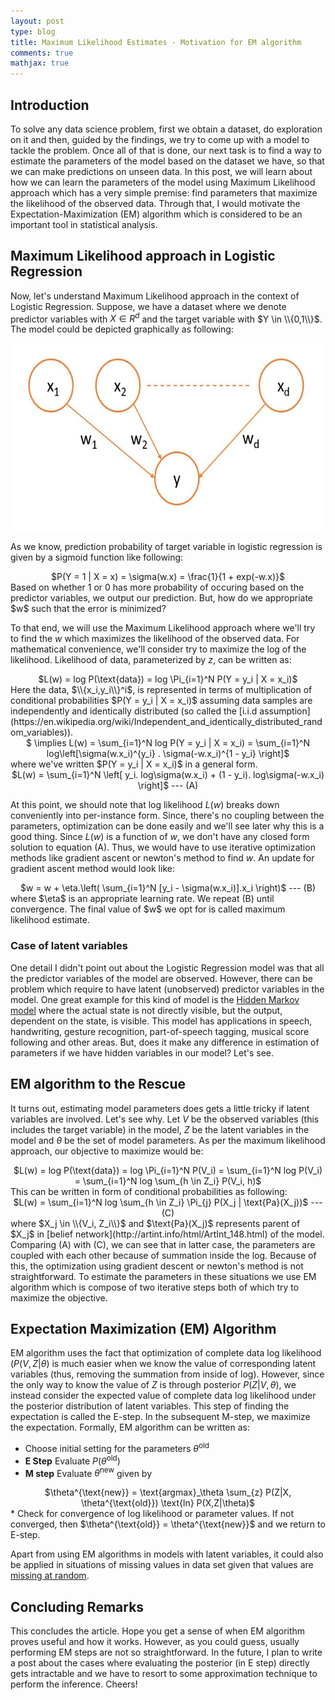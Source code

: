 ```yaml
---
layout: post
type: blog
title: Maximum Likelihood Estimates - Motivation for EM algorithm
comments: true
mathjax: true
---
```


## Introduction
To solve any data science problem, first we obtain a dataset, do exploration on it and then, guided by the findings, we try to come up with a model to tackle the problem. Once all of that is done, our next task is to find a way to estimate the parameters of the model based on the dataset we have, so that we can make predictions on unseen data. In this post, we will learn about how we can learn the parameters of the model using Maximum Likelihood approach which has a very simple premise: find parameters that maximize the likelihood of the observed data. Through that, I would motivate the Expectation-Maximization (EM) algorithm which is considered to be an important tool in statistical analysis.

## Maximum Likelihood approach in Logistic Regression
Now, let's understand Maximum Likelihood approach in the context of Logistic Regression. Suppose, we have a dataset where we denote predictor variables with $X \in R^d$ and the target variable with $Y \in \\{0,1\\}$. The model could be depicted graphically as following:

<center>
<img src="/images/mle/logistic_model.JPG" width="600" height ="300"/>
</center>

As we know, prediction probability of target variable in logistic regression is given by a sigmoid function like following:
<center>
$P(Y = 1 | X = x) = \sigma(w.x) = \frac{1}{1 + exp(-w.x)}$
</center>
Based on whether 1 or 0 has more probability of occuring based on the predictor variables, we output our prediction. But, how do we appropriate $w$ such that the error is minimized?

To that end, we will use the Maximum Likelihood approach where we'll try to find the $w$ which maximizes the likelihood of the observed data. For mathematical convenience, we'll consider try to maximize the log of the likelihood. Likelihood of data, parameterized by $z$, can be written as: 

<center>
$L(w) = log P(\text{data}) = log \Pi_{i=1}^N P(Y = y_i | X = x_i)$
</center>
Here the data, $\\{x_i,y_i\\}^i$, is represented in terms of multiplication of conditional probabilities $P(Y = y_i | X = x_i)$ assuming data samples are independently and identically distributed (so called the [i.i.d assumption](https://en.wikipedia.org/wiki/Independent_and_identically_distributed_random_variables)). 
<center>
$ \implies L(w) = \sum_{i=1}^N log  P(Y = y_i | X = x_i) = \sum_{i=1}^N log\left[\sigma(w.x_i)^{y_i} . \sigma(-w.x_i)^{1 - y_i} \right]$
</center>
where we've written $P(Y = y_i | X = x_i)$ in a general form.
<br/>
<center>
$L(w) = \sum_{i=1}^N \left[ y_i. log\sigma(w.x_i) + (1 - y_i). log\sigma(-w.x_i) \right]$ --- (A)
</center>

At this point, we should note that log likelihood $L(w)$ breaks down conveniently into per-instance form. Since, there's no coupling between the parameters, optimization can be done easily and we'll see later why this is a good thing. Since $L(w)$ is a function of $w$, we don't have any closed form solution to equation (A). Thus, we would have to use iterative optimization methods like gradient ascent or newton's method to find $w$. An update for gradient ascent method would look like:
<center>
$w = w + \eta.\left( \sum_{i=1}^N [y_i - \sigma(w.x_i)].x_i \right)$ --- (B)
</center>
where $\eta$ is an appropriate learning rate. We repeat (B) until convergence. The final value of $w$ we opt for is called maximum likelihood estimate.

### Case of latent variables 
One detail I didn't point out about the Logistic Regression model was that all the predictor variables of the model are observed. However, there can be problem which require to have latent (unobserved) predictor variables in the model. One great example for this kind of model is the [Hidden Markov model](https://en.wikipedia.org/wiki/Hidden_Markov_model) where the actual state is not directly visible, but the output, dependent on the state, is visible. This model has applications in speech, handwriting, gesture recognition, part-of-speech tagging, musical score following and other areas. But, does it make any difference in estimation of parameters if we have hidden variables in our model? Let's see.

## EM algorithm to the Rescue
It turns out, estimating model parameters does gets a little tricky if latent variables are involved. Let's see why. Let $V$ be the observed variables (this includes the target variable) in the model, $Z$ be the latent variables in the model and $\theta$ be the set of model parameters. As per the maximum likelihood approach, our objective to maximize would be:
<center>
$L(w) = log P(\text{data}) = log \Pi_{i=1}^N P(V_i) = \sum_{i=1}^N log P(V_i) = \sum_{i=1}^N log \sum_{h \in Z_i} P(V_i, h)$
</center>
This can be written in form of conditional probabilities as following:
<center>
$L(w) = \sum_{i=1}^N log \sum_{h \in Z_i} \Pi_{j} P(X_j | \text{Pa}(X_j))$ --- (C)
</center>
where $X_j \in \\{V_i, Z_i\\}$ and $\text{Pa}(X_j)$ represents parent of $X_j$ in [belief network](http://artint.info/html/ArtInt_148.html) of the model. Comparing (A) with (C), we can see that in latter case, the parameters are coupled with each other because of summation inside the log. Because of this, the optimization using gradient descent or newton's method is not straightforward. To estimate the parameters in these situations we use EM algorithm which is compose of two iterative steps both of which try to maximize the objective.

## Expectation Maximization (EM) Algorithm
EM algorithm uses the fact that optimization of complete data log likelihood ($P(V,Z|\theta$) is much easier when we know the value of corresponding latent variables (thus, removing the summation from inside of log). However, since the only way to know the value of $Z$ is through posterior $P(Z|V,\theta)$, we instead consider the expected value of complete data log likelihood under the posterior distribution of latent variables. This step of finding the expectation is called the E-step. In the subsequent M-step, we maximize the expectation. Formally, EM algorithm can be written as:
* Choose initial setting for the parameters $\theta^{\text{old}}$
* **E Step** Evaluate $P(\theta^{\text{old}})$
* **M step** Evaluate $\theta^{\text{new}}$ given by
<center>
$\theta^{\text{new}} = \text{argmax}_\theta \sum_{z} P(Z|X, \theta^{\text{old}}) \text{ln} P(X,Z|\theta)$
</center>
* Check for convergence of log likelihood or parameter values. If not converged, then $\theta^{\text{old}} = \theta^{\text{new}}$ and we return to E-step.

Apart from using EM algorithms in models with latent variables, it could also be applied in situations of missing values in data set given that values are [missing at random](https://en.wikipedia.org/wiki/Missing_data#Missing_at_random).

## Concluding Remarks
This concludes the article. Hope you get a sense of when EM algorithm proves useful and how it works. However, as you could guess, usually performing EM steps are not so straightforward. In the future, I plan to write a post about the cases where evaluating the posterior (in E step) directly gets intractable and we have to resort to some approximation technique to perform the inference. Cheers!
